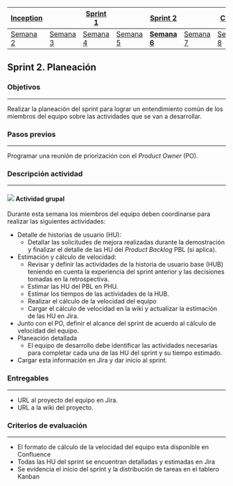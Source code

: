 | [Inception](https://avargas20.github.io/MISW-Procesos/semanas/inception/inception) |   | [Sprint 1](https://avargas20.github.io/MISW-Procesos/semanas/sprint1/sprint1) |   | [Sprint 2](https://avargas20.github.io/MISW-Procesos/semanas/sprint2/sprint2) |   | [Cierre]() |
|-----------|---|----------|---|----------|---|--------|
| [Semana 2](https://avargas20.github.io/MISW-Procesos/semanas/inception/semana2/semana2)         | [Semana 3](https://avargas20.github.io/MISW-Procesos/semanas/inception/semana3/semana3) | [Semana 4](https://avargas20.github.io/MISW-Procesos/semanas/sprint1/semana4/semana4) | [Semana 5](https://avargas20.github.io/MISW-Procesos/semanas/sprint1/semana5/semana5) | **[Semana 6](https://avargas20.github.io/MISW-Procesos/semanas/sprint2/semana6/semana6)** | [Semana 7](https://avargas20.github.io/MISW-Procesos/semanas/sprint2/semana7/semana7) | [Semana 8]()      |

## Sprint 2. Planeación

### Objetivos

---
Realizar la planeación del sprint para lograr un entendimiento común de los miembros del equipo sobre las actividades que se van a desarrollar.


### Pasos previos

---
Programar una reunión de priorización con el *Product Owner* (PO).


### Descripción actividad

---
#### ![](./../../assets/images/grupo.png) Actividad grupal

Durante esta semana los miembros del equipo deben coordinarse para realizar las siguientes actividades:
* Detalle de historias de usuario (HU):
  * Detallar las solicitudes de mejora realizadas durante la demostración y finalizar el detalle de las HU del *Product Backlog* PBL (si aplica).
* Estimación y cálculo de velocidad:
  * Revisar y definir las actividades de la historia de usuario base (HUB) teniendo en cuenta la experiencia del sprint anterior y las decisiones tomadas en la retrospectiva.
  * Estimar las HU del PBL en PHU.
  * Estimar los tiempos de las actividades de la HUB.
  * Realizar el cálculo de la velocidad del equipo
  * Cargar el cálculo de velocidad en la wiki y actualizar la estimación de las HU en Jira.
* Junto con el PO, definir el alcance del sprint de acuerdo al cálculo de velocidad del equipo.
* Planeación detallada
  * El equipo de desarrollo debe identificar las actividades necesarias para completar cada una de las HU del sprint y su tiempo estimado.
* Cargar esta información en Jira y dar inicio al sprint.

### Entregables
---
* URL al proyecto del equipo en Jira.
* URL a la wiki del proyecto.
 

### Criterios de evaluación

---
* El formato de cálculo de la velocidad del equipo esta disponible en Confluence
* Todas las HU del sprint se encuentran detalladas y estimadas en Jira
* Se evidencia el inicio del sprint y la distribución de tareas en el tablero Kanban
